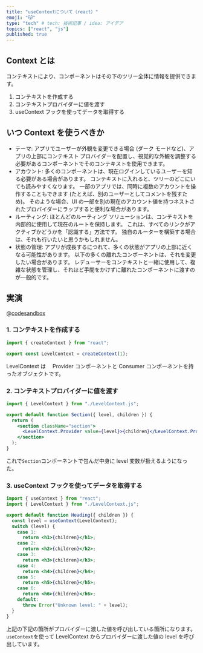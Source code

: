 ```yaml
---
title: "useContextについて（react）"
emoji: "😽"
type: "tech" # tech: 技術記事 / idea: アイデア
topics: ["react", "js"]
published: true
---
```


## Context とは

コンテキストにより、コンポーネントはその下のツリー全体に情報を提供できます。

1. コンテキストを作成する
2. コンテキストプロバイダーに値を渡す
3. useContext フックを使ってデータを取得する

## いつ Context を使うべきか

- テーマ: アプリでユーザーが外観を変更できる場合 (ダーク モードなど)、アプリの上部にコンテキスト プロバイダーを配置し、視覚的な外観を調整する必要があるコンポーネントでそのコンテキストを使用できます。
- アカウント: 多くのコンポーネントは、現在ログインしているユーザーを知る必要がある場合があります。 コンテキストに入れると、ツリーのどこにいても読みやすくなります。 一部のアプリでは、同時に複数のアカウントを操作することもできます (たとえば、別のユーザーとしてコメントを残すため)。 そのような場合、UI の一部を別の現在のアカウント値を持つネストされたプロバイダーにラップすると便利な場合があります。
- ルーティング: ほとんどのルーティング ソリューションは、コンテキストを内部的に使用して現在のルートを保持します。 これは、すべてのリンクがアクティブかどうかを「認識する」方法です。 独自のルーターを構築する場合は、それも行いたいと思うかもしれません。
- 状態の管理: アプリが成長するにつれて、多くの状態がアプリの上部に近くなる可能性があります。 以下の多くの離れたコンポーネントは、それを変更したい場合があります。 レデューサーをコンテキストと一緒に使用して、複雑な状態を管理し、それほど手間をかけずに離れたコンポーネントに渡すのが一般的です。

## 実演

@[codesandbox](https://codesandbox.io/embed/dark-microservice-ehit2d?fontsize=14&hidenavigation=1&theme=dark)

### 1. コンテキストを作成する

```jsx
import { createContext } from "react";

export const LevelContext = createContext(1);
```

LevelContext は　 Provider コンポーネントと Consumer コンポーネントを持ったオブジェクトです。

### 2. コンテキストプロバイダーに値を渡す

```jsx
import { LevelContext } from "./LevelContext.js";

export default function Section({ level, children }) {
  return (
    <section className="section">
      <LevelContext.Provider value={level}>{children}</LevelContext.Provider>
    </section>
  );
}
```

これで`Section`コンポーネントで包んだ中身に level 変数が扱えるようになった。

### 3. useContext フックを使ってデータを取得する

```jsx
import { useContext } from "react";
import { LevelContext } from "./LevelContext.js";

export default function Heading({ children }) {
  const level = useContext(LevelContext);
  switch (level) {
    case 1:
      return <h1>{children}</h1>;
    case 2:
      return <h2>{children}</h2>;
    case 3:
      return <h3>{children}</h3>;
    case 4:
      return <h4>{children}</h4>;
    case 5:
      return <h5>{children}</h5>;
    case 6:
      return <h6>{children}</h6>;
    default:
      throw Error("Unknown level: " + level);
  }
}
```

上記の下記の箇所がプロバイダーに渡した値を呼び出している箇所になります。
`useContext`を使って LevelContext からプロバイダーに渡した値の level を呼び出しています。
